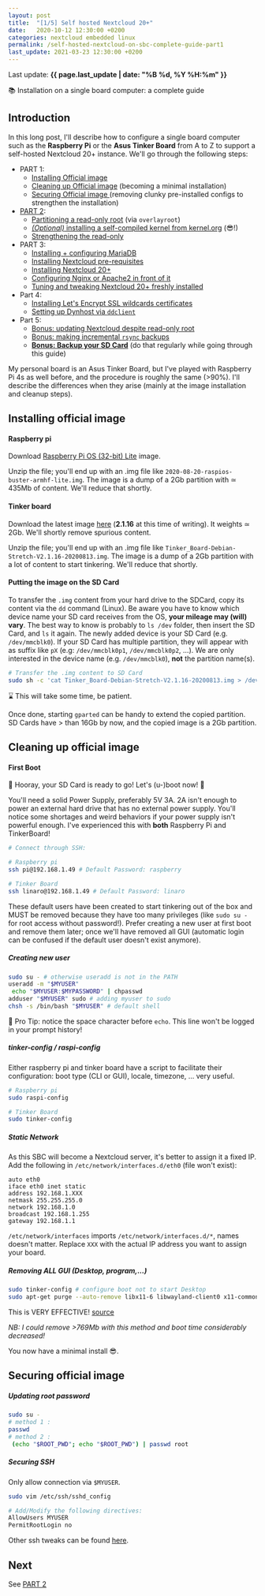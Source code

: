 ```yaml
---
layout: post
title:  "[1/5] Self hosted Nextcloud 20+"
date:   2020-10-12 12:30:00 +0200
categories: nextcloud embedded linux
permalink: /self-hosted-nextcloud-on-sbc-complete-guide-part1
last_update: 2021-03-23 12:30:00 +0200
---
```


Last update: **{{ page.last_update | date: "%B %d, %Y %H:%m" }}**


<p class="info">
  📚 Installation on a single board computer: a complete guide
</p>

## Introduction
In this long post, I'll describe how to configure a single board computer such as the **Raspberry Pi** or the **Asus Tinker Board** from A to Z to support a self-hosted Nextcloud 20+ instance. We'll go through the following steps:

* PART 1:
  * [Installing Official image](#installing-official-image)
  * [Cleaning up Official image](#cleaning-up-official-image) (becoming a minimal installation)
  * [Securing Official image ](#securing-official-image)(removing clunky pre-installed configs to strengthen the installation)
* [PART 2](/self-hosted-nextcloud-on-sbc-complete-guide-part2):
  * [Partitioning a read-only root](/self-hosted-nextcloud-on-sbc-complete-guide-part2#read-only-root) (via `overlayroot`)
  * [*(Optional)* installing a self-compiled kernel from kernel.org](/self-hosted-nextcloud-on-sbc-complete-guide-part2#compiling-a-vanilla-kernel-from-kernelorg-) (😎!)
  * [Strengthening the read-only](/self-hosted-nextcloud-on-sbc-complete-guide-part2#strengthening-the-read-only)
* PART 3:
  * [Installing + configuring MariaDB]()
  * [Installing Nextcloud pre-requisites]()
  * [Installing Nextcloud 20+]()
  * [Configuring Nginx or Apache2 in front of it]()
  * [Tuning and tweaking Nextcloud 20+ freshly installed]()
* Part 4:
  * [Installing Let's Encrypt SSL wildcards certificates]()
  * [Setting up Dynhost via `ddclient`]()
* Part 5:
  * [Bonus: updating Nextcloud despite read-only root]()
  * [Bonus: making incremental `rsync` backups]()
  * [**Bonus: Backup your SD Card**]() (do that regularly while going through this guide)

My personal board is an Asus Tinker Board, but I've played with Raspberry Pi 4s as well before, and the procedure is roughly the same (>90%). I'll describe the differences when they arise (mainly at the image installation and cleanup steps).

## Installing official image

#### Raspberry pi
Download [Raspberry Pi OS (32-bit) Lite](https://www.raspberrypi.org/downloads/raspberry-pi-os/) image.

Unzip the file; you'll end up with an .img file like `2020-08-20-raspios-buster-armhf-lite.img`. The image is a dump of a 2Gb partition with ≃ 435Mb of content. We'll reduce that shortly.

#### Tinker board
Download the latest image [here](https://www.asus.com/uk/Single-Board-Computer/Tinker-Board/HelpDesk_Download/) (**2.1.16** at this time of writing). It weights ≃ 2Gb. We'll shortly remove spurious content.

Unzip the file; you'll end up with an .img file like `Tinker_Board-Debian-Stretch-V2.1.16-20200813.img`. The image is a dump of a 2Gb partition with a lot of content to start tinkering. We'll reduce that shortly.

#### Putting the image on the SD Card

To transfer the `.img` content from your hard drive to the SDCard, copy its content via the `dd` command (Linux). Be aware you have to know which device name your SD card receives from the OS, **your mileage may (will) vary**. The best way to know is probably to `ls /dev` folder, then insert the SD Card, and `ls` it again. The newly added device is your SD Card (e.g. `/dev/mmcblk0`). If your SD Card has multiple partition, they will appear with as suffix like `pX` (e.g: `/dev/mmcblk0p1`, `/dev/mmcblk0p2`, ...). We are only interested in the device name (e.g. `/dev/mmcblk0`), **not** the partition name(s).

```bash
# Transfer the .img content to SD Card
sudo sh -c 'cat Tinker_Board-Debian-Stretch-V2.1.16-20200813.img > /dev/mmcblk0'
```
⌛ This will take some time, be patient. 

Once done, starting `gparted` can be handy to extend the copied partition. SD Cards have > than 16Gb by now, and the copied image is a 2Gb partition.

## Cleaning up official image

#### First Boot
🥳 Hooray, your SD Card is ready to go! Let's (u-)boot now! 🎉

<p class="warning">
  You'll need a solid Power Supply, preferably 5V 3A. 2A isn't enough to power an external hard drive that has no external power supply. You'll notice some shortages and weird behaviors if your power supply isn't powerful enough. I've experienced this with <strong>both</strong> Raspberry Pi and TinkerBoard!
</p>

```bash
# Connect through SSH:

# Raspberry pi
ssh pi@192.168.1.49 # Default Password: raspberry

# Tinker Board
ssh linaro@192.168.1.49 # Default Password: linaro
```

These default users have been created to start tinkering out of the box and MUST be removed because they have too many privileges (like `sudo su -` for root access without password!). Prefer creating a new user at first boot and remove them later; once we'll have removed all GUI (automatic login can be confused if the default user doesn't exist anymore).

##### Creating new user
```bash
sudo su - # otherwise useradd is not in the PATH
useradd -m "$MYUSER"
 echo "$MYUSER:$MYPASSWORD" | chpasswd
adduser "$MYUSER" sudo # adding myuser to sudo
chsh -s /bin/bash "$MYUSER" # default shell
```
🧐 Pro Tip: notice the space character before `echo`. This line won't be logged in your prompt history!

##### tinker-config / raspi-config
Either raspberry pi and tinker board have a script to facilitate their configuration: boot type (CLI or GUI), locale, timezone, ... very useful.

```bash
# Raspberry pi
sudo raspi-config

# Tinker Board
sudo tinker-config
```

##### Static Network
As this SBC will become a Nextcloud server, it's better to assign it a fixed IP. Add the following in `/etc/network/interfaces.d/eth0` (file won't exist):
```
auto eth0
iface eth0 inet static
address 192.168.1.XXX
netmask 255.255.255.0
network 192.168.1.0
broadcast 192.168.1.255
gateway 192.168.1.1
```
`/etc/network/interfaces` imports `/etc/network/interfaces.d/*`, names doesn't matter.
Replace `XXX` with the actual IP address you want to assign your board.

##### Removing ALL GUI (Desktop, program,...)

```bash
sudo tinker-config # configure boot not to start Desktop
sudo apt-get purge --auto-remove libx11-6 libwayland-client0 x11-common libwayland-server0
```
This is VERY EFFECTIVE! [source](https://unix.stackexchange.com/questions/424969/how-can-i-remove-all-packages-related-to-gui-in-debian)

*NB: I could remove >769Mb with this method and boot time considerably decreased!*

You now have a minimal install 😎.

## Securing official image

##### Updating root password
```bash
sudo su -
# method 1 :
passwd
# method 2 :
 (echo "$ROOT_PWD"; echo "$ROOT_PWD") | passwd root
```

##### Securing SSH
Only allow connection via `$MYUSER`.

```bash
sudo vim /etc/ssh/sshd_config

# Add/Modify the following directives:
AllowUsers MYUSER
PermitRootLogin no
```
Other ssh tweaks can be found [here](https://www.digitalocean.com/community/tutorials/ssh-essentials-working-with-ssh-servers-clients-and-keys).


## Next

See [PART 2](/self-hosted-nextcloud-on-sbc-complete-guide-part2)